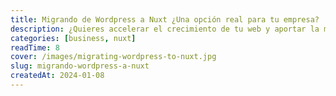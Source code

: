 ```yaml
---
title: Migrando de Wordpress a Nuxt ¿Una opción real para tu empresa?
description: ¿Quieres accelerar el crecimiento de tu web y aportar la mejor experiencia a los usuarios? Quizá Wordpress está bloqueando tu negocio y Nuxt puede ayudarte a dar el siguiente paso técnologico.
categories: [business, nuxt]
readTime: 8
cover: /images/migrating-wordpress-to-nuxt.jpg
slug: migrando-wordpress-a-nuxt
createdAt: 2024-01-08
---
```


